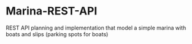 # Marina-REST-API
REST API planning and implementation that model a simple marina with boats and slips (parking spots for boats)
